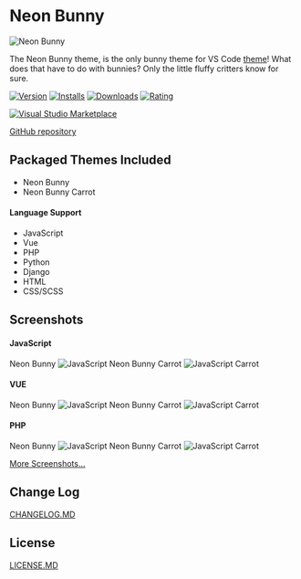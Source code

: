 # Neon Bunny

![Neon Bunny](images/icon.png)

The Neon Bunny theme, is the only bunny theme for VS Code [theme](https://marketplace.visualstudio.com/search?term=bunny&target=VSCode&category=Themes&sortBy=Relevance)! What does that have to do with bunnies? Only the little fluffy critters know for sure.

[![Version](https://vsmarketplacebadge.apphb.com/version/webdevnerdstuff.neon-bunny.svg)](https://marketplace.visualstudio.com/items?itemName=WebDevNerdStuff.neon-bunny)
[![Installs](https://vsmarketplacebadge.apphb.com/installs/webdevnerdstuff.neon-bunny.svg)](https://marketplace.visualstudio.com/items?itemName=WebDevNerdStuff.neon-bunny)
[![Downloads](https://vsmarketplacebadge.apphb.com/downloads/webdevnerdstuff.neon-bunny.svg)](https://marketplace.visualstudio.com/items?itemName=WebDevNerdStuff.neon-bunny)
[![Rating](https://vsmarketplacebadge.apphb.com/rating-short/webdevnerdstuff.neon-bunny.svg)](https://marketplace.visualstudio.com/items?itemName=WebDevNerdStuff.neon-bunny)

[![Visual Studio Marketplace](images/marketplace.png)](https://marketplace.visualstudio.com/items?itemName=WebDevNerdStuff.neon-bunny)

[GitHub repository](https://github.com/webdevnerdstuff/neon-bunny-vscode-theme)

## Packaged Themes Included

* Neon Bunny
* Neon Bunny Carrot

#### Language Support

* JavaScript
* Vue
* PHP
* Python
* Django
* HTML
* CSS/SCSS

## Screenshots

#### JavaScript

Neon Bunny
![JavaScript](images/screenshots/javascript.png)
Neon Bunny Carrot
![JavaScript Carrot](images/screenshots/javascript-carrot.png)

#### VUE

Neon Bunny
![JavaScript](images/screenshots/vue.png)
Neon Bunny Carrot
![JavaScript Carrot](images/screenshots/vue-carrot.png)

#### PHP

Neon Bunny
![JavaScript](images/screenshots/php.png)
Neon Bunny Carrot
![JavaScript Carrot](images/screenshots/php-carrot.png)

[More Screenshots...](https://github.com/webdevnerdstuff/neon-bunny-vscode-theme/tree/master/images/screenshots)

## Change Log

[CHANGELOG.MD](CHANGELOG.md)

## License

[LICENSE.MD](LICENSE.md)
